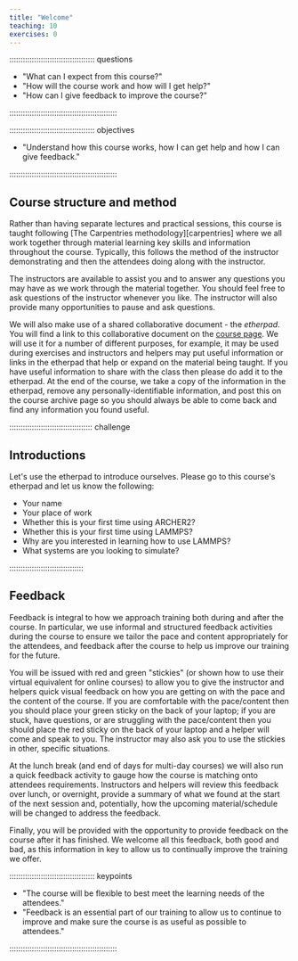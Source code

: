 ```yaml
---
title: "Welcome"
teaching: 10
exercises: 0
---
```


:::::::::::::::::::::::::::::::::::::: questions

- "What can I expect from this course?"
- "How will the course work and how will I get help?"
- "How can I give feedback to improve the course?"

::::::::::::::::::::::::::::::::::::::::::::::::

:::::::::::::::::::::::::::::::::::::: objectives

- "Understand how this course works, how I can get help and how I can give feedback."

::::::::::::::::::::::::::::::::::::::::::::::::

## Course structure and method

Rather than having separate lectures and practical sessions, this course is taught following [The Carpentries methodology][carpentries]
where we all work together through material learning key skills and information throughout the course.
Typically, this follows the method of the instructor demonstrating and then the attendees doing along with the instructor.

The instructors are available to assist you and to answer any questions you may have as we work through the material together.
You should feel free to ask questions of the instructor whenever you like.
The instructor will also provide many opportunities to pause and ask questions.

We will also make use of a shared collaborative document - the *etherpad*.
You will find a link to this collaborative document on the [course page](https://www.archer2.ac.uk/training/courses/251014-lammps/).
We will use it for a number of different purposes, for example,
it may be used during exercises and instructors and helpers may put useful information or links in the etherpad that help or expand on the material being taught.
If you have useful information to share with the class then please do add it to the etherpad.
At the end of the course, we take a copy of the information in the etherpad, remove any personally-identifiable information,
and post this on the course archive page so you should always be able to come back and find any information you found useful.

::::::::::::::::::::::::::::::::::::: challenge

## Introductions

Let's use the etherpad to introduce ourselves.
Please go to this course's etherpad and let us know the following:
 - Your name
 - Your place of work
 - Whether this is your first time using ARCHER2?
 - Whether this is your first time using LAMMPS?
 - Why are you interested in learning how to use LAMMPS?
 - What systems are you looking to simulate?

:::::::::::::::::::::::::::::::::

## Feedback

Feedback is integral to how we approach training both during and after the course.
In particular, we use informal and structured feedback activities during the course to ensure we tailor the pace and content appropriately for the attendees,
and feedback after the course to help us improve our training for the future.

You will be issued with red and green "stickies" (or shown how to use their virtual equivalent for online courses)
to allow you to give the instructor and helpers quick visual feedback on how you are getting on with the pace and the content of the course.
If you are comfortable with the pace/content then you should place your green sticky on the back of your laptop;
if you are stuck, have questions, or are struggling with the pace/content then you should place the red sticky on the back of your laptop and a helper will come and speak to you.
The instructor may also ask you to use the stickies in other, specific situations.

At the lunch break (and end of days for multi-day courses) we will also run a quick feedback activity to gauge how the course is matching onto attendees requirements.
Instructors and helpers will review this feedback over lunch, or overnight, provide a summary of what we found at the start of the next session and, potentially,
how the upcoming material/schedule will be changed to address the feedback.

Finally, you will be provided with the opportunity to provide feedback on the course after it has finished.
We welcome all this feedback, both good and bad, as this information in key to allow us to continually improve the training we offer.

:::::::::::::::::::::::::::::::::::::: keypoints

- "The course will be flexible to best meet the learning needs of the attendees."
- "Feedback is an essential part of our training to allow us to continue to improve and make sure the course is as useful as possible to attendees."

::::::::::::::::::::::::::::::::::::::::::::::::

